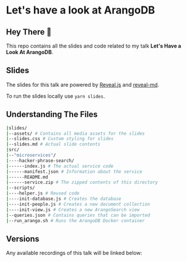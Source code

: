 # Let's have a look at ArangoDB

## Hey There 👋

This repo contains all the slides and code related to my talk **Let's Have a Look At ArangoDB**.

## Slides

The slides for this talk are powered by [Reveal.js](https://www.npmjs.com/package/reveal) and [reveal-md](https://www.npmjs.com/package/reveal-md).

To run the slides locally use `yarn slides`.

## Understanding The Files

```bash
|slides/
|--assets/ # Contains all media assets for the slides
|--slides.css # Custom styling for slides
|--slides.md # Actual slide contents
|src/
|--"microservices"/
|----hacker-phrase-search/
|------index.js # The actual service code
|------manifest.json # Information about the service
|------README.md
|------service.zip # The zipped contents of this directory
|--scripts/
|----helper.js # Reused code
|----init-database.js # Creates the database
|----init-people.js # Creates a new document collection
|----init-view.js # Creates a new ArangoSearch view
|--queries.json # Contains queries that can be imported
|--run_arango.sh # Runs the ArangoDB Docker container
```

## Versions

Any available recordings of this talk will be linked below:
